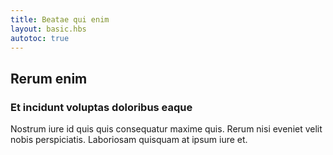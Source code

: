 ```yaml
---
title: Beatae qui enim
layout: basic.hbs
autotoc: true
---
```

## Rerum enim

### Et incidunt voluptas doloribus eaque

Nostrum iure id quis quis consequatur maxime quis. Rerum nisi eveniet velit nobis perspiciatis. Laboriosam quisquam at ipsum iure et.


